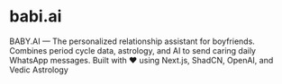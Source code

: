 
# babi.ai
 BABY.AI — The personalized relationship assistant for boyfriends. Combines period cycle data, astrology, and AI to send caring daily WhatsApp messages. Built with ❤️ using Next.js, ShadCN, OpenAI, and Vedic Astrology

